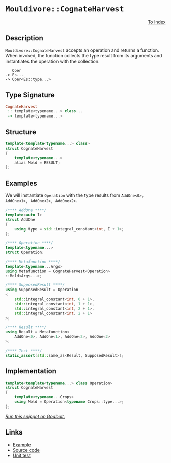 <!-- Copyright 2024 Feng Mofan
SPDX-License-Identifier: Apache-2.0 -->

# `Mouldivore::CognateHarvest`

<p style='text-align: right;'><a href="../../../facilities/metafunctions.md#mouldivore-cognate-harvest">To Index</a></p>

## Description

`Mouldivore::CognateHarvest` accepts an operation and returns a function.
When invoked, the function collects the type result from its arguments and instantiates the operation with the collection.

<pre><code>   Oper
-> Es...
-> Oper&lt;Es::type...&gt;</code></pre>

## Type Signature

```Haskell
CognateHarvest
 :: template<typename...> class...
 -> template<typename...>
```

## Structure

```C++
template<template<typename...> class>
struct CognateHarvest
{
    template<typename...>
    alias Mold = RESULT;
};
```

## Examples

We will instantiate `Operation` with the type results from `AddOne<0>, AddOne<1>, AddOne<2>, AddOne<2>`.

```C++
/**** AddOne ****/
template<auto I>
struct AddOne
{
    using type = std::integral_constant<int, I + 1>;
};

/**** Operation ****/
template<typename...>
struct Operation;

/**** Metafunction ****/
template<typename...Args>
using Metafunction = CognateHarvest<Operation>
::Mold<Args...>;

/**** SupposedResult ****/
using SupposedResult = Operation
<
    std::integral_constant<int, 0 + 1>,
    std::integral_constant<int, 1 + 1>, 
    std::integral_constant<int, 2 + 1>, 
    std::integral_constant<int, 2 + 1>
>;

/**** Result ****/
using Result = Metafunction<
    AddOne<0>, AddOne<1>, AddOne<2>, AddOne<2>
>;

/**** Test ****/
static_assert(std::same_as<Result, SupposedResult>);
```

## Implementation

```C++
template<template<typename...> class Operation>
struct CognateHarvest
{ 
    template<typename...Crops>
    using Mold = Operation<typename Crops::type...>; 
};
```

[*Run this snippet on Godbolt.*](https://godbolt.org/#z:OYLghAFBqd5QCxAYwPYBMCmBRdBLAF1QCcAaPECAMzwBtMA7AQwFtMQByARg9KtQYEAysib0QXACx8BBAKoBnTAAUAHpwAMvAFYTStJg1DIApACYAQuYukl9ZATwDKjdAGFUtAK4sGIAKwAzKSuADJ4DJgAcj4ARpjEIJIAnKQADqgKhE4MHt6%2BAcEZWY4C4ZExLPGJKbaY9qUMQgRMxAR5Pn5BdQ05za0E5dFxCUmpCi1tHQXdEwNDldVjAJS2qF7EyOwcAPQAVAeHR8cnhzsmGgCC%2B4cA1ACSLGn0bIJMjbdH51c3p3%2Bn30uF0uBEwTwMoJMgTcoPB70wUJhAE80oxWJgAHRYqHYW7IAwKBS3ADyqOI7xyOOBE2IXgctw8wGYoIAEq0AG6YCbAkwAdgst2Bt2Ft1hz3hiIIKLRbCxGLcxFQaQUVKuItuXiyRluAFlPOhBYEACIkskUgSS6XMNgMxXKkAgKWouVUwICnm8o1QqxXYG/f7HQH%2B27YVSsZ6YT5nP0BgE831mQIRfFeLCGtxoBhbNIEFWBbDx65HW6XdDoYmRKMHQFiiEI6FMLxEB6qy40ukEEtlisI338oUizURYCi6WGk0TdAOiKg4Dk2gAfUzc0EiJnpAegssty4rp9QM93sLwdJCXNDCrexrYPFkOhTplmOx%2BepBFp9NP5MaR99P2LOswFoqC8LMPi%2BYFawle8rXROVLmIYA8wLK4h21ACgJAhwcnHBlUCZeE2WITluWhT9z1bB09VodBEXgxCXRfN1j2LIQvDSYpMHQAAlLkvFoTtwJQrUR1Y9jMk4niFD4zsoRNMjv19aEB2FSdp0ETA5zEJcBBXAg10EDcNC3AVd3zUhlNuVSQBnDT520hhdP0ggNy4YydxxDcLKsmzNMXZcWlXaF11uMw3NM7BPLVEVvPU3z7McoKDJCsLWz3Zi7kk6TL0BVCR0y/icPQphgNAyklKi4VS3LSJEQ0Dyu2q%2Bs3HCjcqp7REzHqtqauhTqX0UgsmN/Is7gAFS5AToyuOZHGQBcmEJBICAgKyFHRea8zcfLnNuUSOO43j%2BJxZZvQ4VZaE4fxeD8DgtFIVBODcaxrEs9ZNkjcxAh4UgCE0M7VgAawCSQMQ0AAOMwzGSZIuH8cGwa4XleWkC6OEkXgWAkDQNFIG67oejheAUEAcd%2B26ztIOBYBgRAQHWAg0ibchKDQJ46ASKJ0U4VQwYANgAWl5yRbmAZBkB3EGzF4TjCBIPApy4GRBBEMR2CkJX5CUNQ/tIXRFYAd3JNJOB4c7LuunWCeJJtGc7VAqFuHmBaFkWxYljFQogDw2foYgty%2B5ZeDJrRVggJBWbSdmyAoCAI6jkBgCkMw%2BDoUFiGJiBYh12IIlaJETd4HPmGIJFiVibRMAcAvSFZ14CArWh8/J0gsFiLxgDcMRaGJ7heCwFhDGAcRm/wYhK8cYidcwVRK6bbZvps1G7toPBYnJEuPCwHW3zwTHe9ITliFicSjTBQeV6MP7VioAxEIANTwTB9dPG7vv4ZXRHEdX381lR1GbvW%2BhB4oGepYfQq9iaQFWEqRoPd%2BaTlkqYSw1gzD40PsQeWXJ4CrDsOPHILgGDuE8J0PQYQIjDCqKMRWxRsgCGmH4ahmRaEMAWCMRIitcFYQEP0KYxCCgcPqHg7hkxBjkMWFQ2wIj6F6DmG0VhlD2E4LelsCQZsOBXVxpbTgjs%2BaC2FqLcWUgPa3AgLgWWftPpcEDj9K%2BqwECYCYFgRIEBAZJECBiZIgRkYaEkGYSQvNsb%2BF5qkVG6NSCYy%2BhiXmXBeZg2SAjXm/hJCw08bzTRzcCZExJjY8mocaZhzpjbJmMc46%2B05mwTgrQWDsl5PzJgeIDDai4MkDEXBQbS3wEQDBCsNYqy/tIH%2Big/4610MnQ2TBja9zURovGvArZFLtg7J2eiGmDx3C0tpRkvaoB9gkf2ZhrHBwpgU0pCRmaxx2ZHX2KBGmJxhjjGg/EEgZyzs3Iuedq7vJLmXCuVd9610YPXBgjcdat3bp3Wg3dq793PtsO6o88GT2btPWeoJq6Lx1ivNeedN5wqDhgve31D7HyUKfAeRgL6gFyXwW%2BCgH5PxftXH%2BfS1YDNkEM7WACQDJ1uSA5BYCsWQJcfdHMOQ4EIONEgqwlhUFzPQZgoVODBFcL8BAVw0jFZkIqGwvQNDGgavSEwxo8ilgCN6MIgYBrOGNB4aI7VCiZFSL4QwyR8wxE6qsWsDYKjPWoxmVojgOjnbC3xGs5prTQYmLMV0/2Vig62NIPYxxoxhWhIxiAQILSfG8n8MkJGgRfH%2BOSek/GnAsmkyvpTfJSB6a23Oac4g5TthVJdiwBQ7JxbsnDXWCYHTzHyz0Myz%2BrKNYcv/ndXQwRxmTNNvoc2Ja5mcGtgzJstx7aO1be2zt3b4QTBMd7K5ezPqBEOZWk5lyo71ovdcjt7EFxduSAuHtBAFyqCFinJ56dKCvLul8pu30/0/PHtXAFggG5N3hZgNuHcu492%2BjCileKW54DHlhJFd0UXIDnui9SS9eBYvXkiXF28CXV2JSfM%2BFLhyVpvkwe%2Bj9n6olfrwIdqsJBssEGOkZGagGXyldYcBsRFUitgZwHYql%2BMyrQQkbpWCoE9CEaq9VzrSGEJNRIvVOQDWabKO6h1ZrFO2qtcqm1Ij1PsNdbw/ILrZF2ooaapR3q1bTIthk7Rb7hZto7bcB9GJn1Rs6SQWNp7cl2IcU4ygaiwmYyhhiQIgR/Bw2SdjeLvJYkLvumW2w2SjnLFcZIfwHjEa8mxmDFIXAuAQzMGk1GgRXOlsJjkkOaipYZcyU1/6B9nn4MkEAA)

## Links

- [Example](../../../code/facilities/metafunctions/mouldivore/cognate_harvest/implementation.hpp)
- [Source code](../../../../conceptrodon/mouldivore/cognate_harvest.hpp)
- [Unit test](../../../../tests/unit/metafunctions/mouldivore/cognate_harvest.test.hpp)
